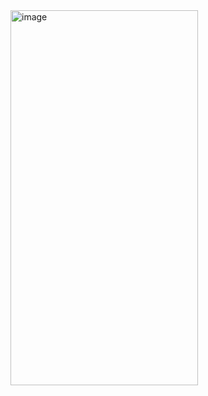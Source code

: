 <img width="300" height="600" alt="image" src="https://github.com/user-attachments/assets/001e5612-1f4e-42e3-bd34-63e7e81f3ef0" />

